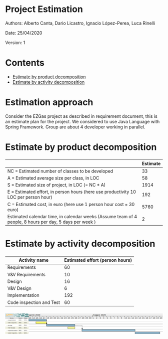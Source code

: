 # Project Estimation  

Authors:  Alberto Canta, Dario Licastro, Ignacio López-Perea, Luca Rinelli

Date: 25/04/2020

Version: 1

# Contents



- [Estimate by product decomposition](#estimate-by-product-decomposition)
- [Estimate by activity decomposition](#Estimate-by-activity-decomposition)



# Estimation approach

Consider the EZGas  project as described in requirement document, this is an estimate plan for the project.
We considered to use Java Language with Spring Framework.
Group are about 4 developer working in parallel.

# Estimate by product decomposition



### 


|             | Estimate                        |             
| ----------- | ------------------------------- |  
| NC =  Estimated number of classes to be developed   |        33                     |             
|  A = Estimated average size per class, in LOC       |                58            | 
| S = Estimated size of project, in LOC (= NC * A) | 1914 |
| E = Estimated effort, in person hours (here use productivity 10 LOC per person hour)  | 192                                     |   
| C = Estimated cost, in euro (here use 1 person hour cost = 30 euro) | 5760 | 
| Estimated calendar time, in calendar weeks (Assume team of 4 people, 8 hours per day, 5 days per week ) |  2                  |  

# Estimate by activity decomposition



### 

|         Activity name    | Estimated effort (person hours)   |             
| ----------- | ------------------------------- | 
| Requirements| 60 |
| V&V Requirements | 10 |
| Design | 16 |
| V&V Design | 6 |
| Implementation | 192 |
| Code inspection and Test | 60 |


###
 ![Gantt chart](./images/Gantt/Gantt1.png) 


